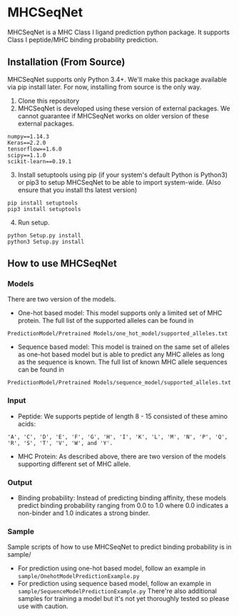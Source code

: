 # MHCSeqNet

MHCSeqNet is a MHC Class I ligand prediction python package. It supports Class I peptide/MHC binding probability prediction.

## Installation (From Source)
MHCSeqNet supports only Python 3.4+.
We'll make this package available via pip install later. For now, installing from source is the only way.
1. Clone this repository 
2. MHCSeqNet is developed using these version of external packages. We cannot guarantee if MHCSeqNet works on older version of these external packages.
```
numpy==1.14.3
Keras==2.2.0
tensorflow==1.6.0
scipy==1.1.0
scikit-learn==0.19.1
```
3. Install setuptools using pip (if your system's default Python is Python3) or pip3 to setup MHCSeqNet to be able to import system-wide. (Also ensure that you install ths latest version)
```
pip install setuptools
pip3 install setuptools
```
4. Run setup.
```
python Setup.py install
python3 Setup.py install
```

## How to use MHCSeqNet
### Models
There are two version of the models.
- One-hot based model: This model supports only a limited set of MHC protein. The full list of the supported alleles can be found in 
```
PredictionModel/Pretrained Models/one_hot_model/supported_alleles.txt
```
- Sequence based model: This model is trained on the same set of alleles as one-hot based model but is able to predict any MHC alleles as long as the sequence is known. The full list of known MHC allele sequences can be found in
```
PredictionModel/Pretrained Models/sequence_model/supported_alleles.txt
```

### Input
- Peptide: We supports peptide of length 8 - 15 consisted of these amino acids:
```
'A', 'C', 'D', 'E', 'F', 'G', 'H', 'I', 'K', 'L', 'M', 'N', 'P', 'Q', 'R', 'S', 'T', 'V', 'W', and 'Y'.
```
- MHC Protein: As described above, there are two version of the models supporting different set of MHC allele.
### Output
- Binding probability: Instead of predicting binding affinity, these models predict binding probability ranging from 0.0 to 1.0 where 0.0 indicates a non-binder and 1.0 indicates a strong binder.

### Sample
Sample scripts of how to use MHCSeqNet to predict binding probability is in sample/
  - For prediction using one-hot based model, follow an example in ```sample/OnehotModelPredictionExample.py```
  - For prediction using sequence based model, follow an example in ```sample/SequenceModelPredictionExample.py```
There're also additional samples for training a model but it's not yet thoroughly tested so please use with caution.
